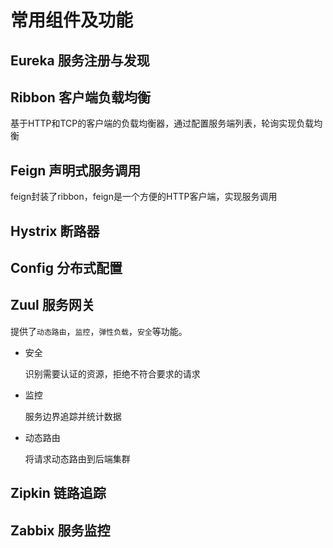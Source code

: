 # 常用组件及功能

## Eureka **服务注册与发现**

## Ribbon **客户端负载均衡**

基于HTTP和TCP的客户端的负载均衡器，通过配置服务端列表，轮询实现负载均衡

## Feign **声明式服务调用**

feign封装了ribbon，feign是一个方便的HTTP客户端，实现服务调用

## Hystrix **断路器**

## Config **分布式配置**

## Zuul **服务网关**

提供了`动态路由`，`监控`，`弹性负载`，`安全`等功能。

+ 安全

  识别需要认证的资源，拒绝不符合要求的请求

+ 监控

  服务边界追踪并统计数据

+ 动态路由

  将请求动态路由到后端集群

## Zipkin **链路追踪**

## Zabbix **服务监控**

